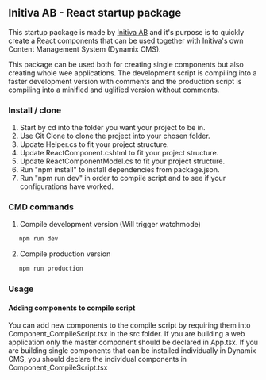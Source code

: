 ## Initiva AB - React startup package
This startup package is made by [Initiva AB](https://www.initiva.se) and it's purpose is to quickly create a React components that can be used together with Initiva's own Content Management System (Dynamix CMS). 

This package can be used both for creating single components but also creating whole wee applications. The development script is compiling into a faster development version with comments and the production script is compiling into a minified and uglified version without comments.

### Install / clone
1. Start by cd into the folder you want your project to be in.
2. Use Git Clone to clone the project into your chosen folder.
3. Update Helper.cs to fit your project structure.
4. Update ReactComponent.cshtml to fit your project structure.
5. Update ReactComponentModel.cs to fit your project structure.
6. Run "npm install" to install dependencies from package.json.
7. Run "npm run dev" in order to compile script and to see if your configurations have worked.

### CMD commands
1. Compile development version (Will trigger watchmode)
```sh
   npm run dev
```
2. Compile production version
```sh
   npm run production
```

### Usage
#### Adding components to compile script
You can add new components to the compile script by requiring them into Component_CompileScript.tsx in the src folder. If you are building a web application only the master component should be declared in App.tsx. If you are building single components that can be installed individually in Dynamix CMS, you should declare the individual components in Component_CompileScript.tsx
